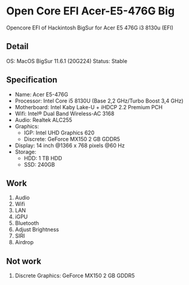 # Open Core EFI Acer-E5-476G Big
 Opencore EFI of Hackintosh BigSur for Acer E5 476G i3 8130u (EFI)

## Detail

OS: MacOS BigSur 11.6.1 (20G224)
Status: Stable


## Specification

- Name: Acer E5-476G
- Processor: Intel Core i5 8130U (Base 2,2 GHz/Turbo Boost 3,4 GHz)
- Motherboard: Intel Kaby Lake-U + iHDCP 2.2 Premium PCH
- Wifi: Intel® Dual Band Wireless-AC 3168
- Audio: Realtek ALC255
- Graphics: 
  * IGP: Intel UHD Graphics 620
  * Discrete: GeForce MX150 2 GB GDDR5
- Display: 14 inch @1366 x 768 pixels @60 Hz
- Storage:
  * HDD: 1 TB HDD
  * SSD: 240GB

## Work

1. Audio
2. Wifi
3. LAN
4. iGPU
5. Bluetooth
6. Adjust Brightness
7. SIRI
8. Airdrop

## Not work

1. Discrete Graphics: GeForce MX150 2 GB GDDR5

